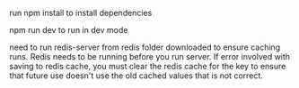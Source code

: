 run npm install to install dependencies

npm run dev to run in dev mode

need to run redis-server from redis folder downloaded to ensure caching runs.
Redis needs to be running before you run server.
If error involved with saving to redis cache, you must clear the redis cache for the key to ensure that future use doesn't use the old cached values that is not correct.

